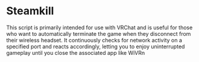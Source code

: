 # Steamkill
This script is primarily intended for use with VRChat and is useful for those who want to automatically terminate the game when they disconnect from their wireless headset. It continuously checks for network activity on a specified port and reacts accordingly, letting you to enjoy uninterrupted gameplay until you close the associated app like WiVRn
